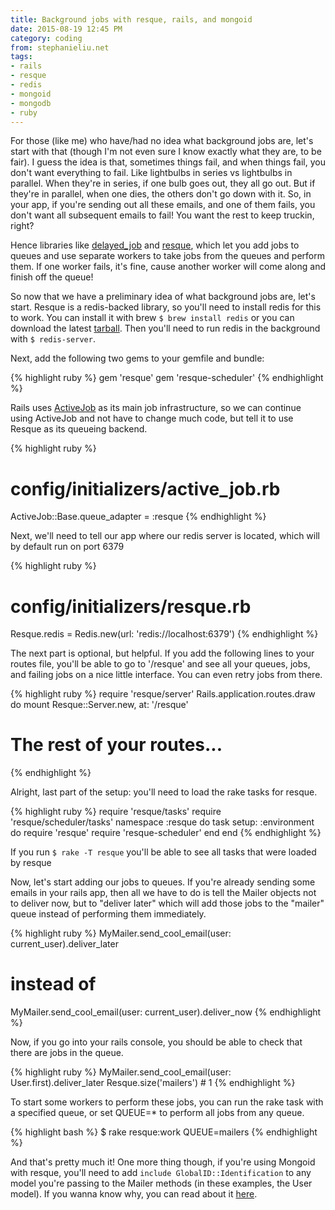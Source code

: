 ```yaml
---
title: Background jobs with resque, rails, and mongoid
date: 2015-08-19 12:45 PM
category: coding
from: stephanieliu.net
tags:
- rails
- resque
- redis
- mongoid
- mongodb
- ruby
---
```

For those (like me) who have/had no idea what background jobs are, let's start
with that (though I'm not even sure I know exactly what they are, to be fair). I guess
the idea is that, sometimes things fail, and when things fail, you don't want everything
to fail. Like lightbulbs in series vs lightbulbs in parallel. When they're in series, if
one bulb goes out, they all go out. But if they're in parallel, when one dies, the others
don't go down with it. So, in your app, if you're sending out all these emails, and one
of them fails, you don't want all subsequent emails to fail! You want the rest to keep
truckin, right?


Hence libraries like [delayed_job](https://github.com/tobi/delayed_job) and
[resque](https://github.com/resque/resque), which let you add jobs to queues and use
separate workers to take jobs from the queues and perform them. If one worker fails, it's
fine, cause another worker will come along and finish off the queue!


So now that we have a preliminary idea of what background jobs are, let's
start. Resque is a redis-backed library, so you'll need to install redis for this to work.
You can install it with brew `$ brew install redis` or you can download the latest
[tarball](http://redis.io/topics/quickstart). Then you'll need to run redis in the background
with `$ redis-server`.


Next, add the following two gems to your gemfile and bundle:

{% highlight ruby %}
gem 'resque'
gem 'resque-scheduler'
{% endhighlight %}

Rails uses [ActiveJob](http://edgeguides.rubyonrails.org/active_job_basics.html)
as its main job infrastructure, so we can continue using ActiveJob and not have to change
much code, but tell it to use Resque as its queueing backend.

{% highlight ruby %}
# config/initializers/active_job.rb
ActiveJob::Base.queue_adapter = :resque
{% endhighlight %}

Next, we'll need to tell our app where our redis server is located, which
will by default run on port 6379

{% highlight ruby %}
# config/initializers/resque.rb
Resque.redis = Redis.new(url: 'redis://localhost:6379')
{% endhighlight %}

The next part is optional, but helpful. If you add the following lines to your
routes file, you'll be able to go to '/resque' and see all your queues, jobs, and failing
jobs on a nice little interface. You can even retry jobs from there.


{% highlight ruby %}
require 'resque/server'
Rails.application.routes.draw do
  mount Resque::Server.new, at: '/resque'
  # The rest of your routes...
{% endhighlight %}


Alright, last part of the setup: you'll need to load the rake tasks for
resque.


{% highlight ruby %}
require 'resque/tasks'
require 'resque/scheduler/tasks'
namespace :resque do
  task setup: :environment do
     require 'resque'
     require 'resque-scheduler'
  end
end
{% endhighlight %}


If you run `$ rake -T resque` you'll be able to see all tasks that
were loaded by resque


Now, let's start adding our jobs to queues. If you're already sending
some emails in your rails app, then all we have to do is tell the Mailer objects
not to deliver now, but to "deliver later" which will add those jobs to the "mailer"
queue instead of performing them immediately.


{% highlight ruby %}
MyMailer.send_cool_email(user: current_user).deliver_later
# instead of
MyMailer.send_cool_email(user: current_user).deliver_now
{% endhighlight %}


Now, if you go into your rails console, you should be able to check that
there are jobs in the queue.


{% highlight ruby %}
MyMailer.send_cool_email(user: User.first).deliver_later
Resque.size('mailers') # 1
{% endhighlight %}


To start some workers to perform these jobs, you can run the rake task with
a specified queue, or set QUEUE=* to perform all jobs from any queue.


{% highlight bash %}
$ rake resque:work QUEUE=mailers
{% endhighlight %}


And that's pretty much it! One more thing though, if you're using Mongoid
with resque, you'll need to add `include GlobalID::Identification` to any model you're
passing to the Mailer methods (in these examples, the User model). If you wanna know why, you can read about it
[here](http://stackoverflow.com/questions/27820934/is-mongoiddocument-a-globalididentification-for-activejobs/28263871).

